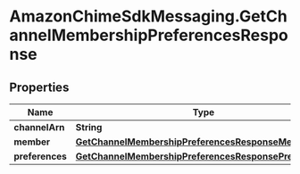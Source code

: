 # AmazonChimeSdkMessaging.GetChannelMembershipPreferencesResponse

## Properties

Name | Type | Description | Notes
------------ | ------------- | ------------- | -------------
**channelArn** | **String** |  | [optional] 
**member** | [**GetChannelMembershipPreferencesResponseMember**](GetChannelMembershipPreferencesResponseMember.md) |  | [optional] 
**preferences** | [**GetChannelMembershipPreferencesResponsePreferences**](GetChannelMembershipPreferencesResponsePreferences.md) |  | [optional] 


